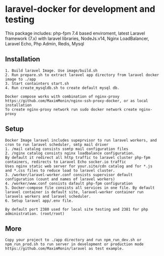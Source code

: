 # laravel-docker for development and testing
This package includes: php-fpm 7.4 based enviroment, latest Laravel framework (7.x) with laravel libraries, NodeJs.v14, Nginx LoadBalancer, Laravel Echo, Php Admin, Redis, Mysql

## Installation
~~~
1. Build laravel Image. Use image/build.sh
2. Run prepare.sh to extract laravel app directory from laravel docker image to ./app
3. Start containters start.sh
4. Run create_mysqldb.sh to create default mysql db.

Docker compose works with combination of nginx-proxy https://github.com/MaximMonin/nginx-ssh-proxy-docker, or as local installation
To create nginx-proxy network run sudo docker network create nginx-proxy
~~~

## Setup
~~~
Docker Image laravel includes supeprvisor to run laravel workers, and cron to run laravel scheduler, smtp mail driver
1. /mail catalog consists ssmtp mail configuration files
2. /nginx catalog consists nginx loadbalance configuration.
By default it redirect all http traffic to laravel cluster php-fpm containers, redirects to Laravel Echo socker.io traffic
Uses nginx static web server for your.site/cdn catalog and for *.js and *.css files to reduce load to laravel cluster.
3. /worker/laravel-worker.conf consists supervisor default configuration (count and names of laravel workers)
4. /worker/www.conf consists dafault php-fpm configuration
5. Docker-compose file consists all services in one file. By default laravel container is default site, laravel-worker container run laravels workers and laravel scheduler.
6. Setup laravel app/.env file.

By default port 2380 used for local site testing and 2381 for php administration. (root/root)
~~~

## More
~~~
Copy your project to ./app directory and run npm_run_dev.sh or npm_run_prod.sh to run server in development or production mode
https://github.com/MaximMonin/laravel as test example.
~~~

